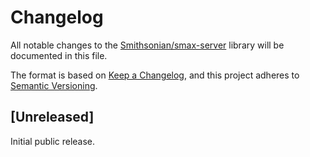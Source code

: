 # Changelog

All notable changes to the [Smithsonian/smax-server](https://github.com/Smithsonian/smax-server) library will be 
documented in this file.

The format is based on [Keep a Changelog](https://keepachangelog.com/en/1.1.0/), and this project adheres to 
[Semantic Versioning](https://semver.org/spec/v2.0.0.html).


## [Unreleased]

Initial public release.
